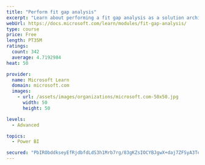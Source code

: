 ```yaml
---
title: "Perform fit gap analysis"
excerpt: "Learn about performing a fit gap analysis as a solution architect for Dynamics 365 and Microsoft Power Platform."
webUrl: https://docs.microsoft.com/learn/modules/fit-gap-analysis/
type: course
price: Free
length: PT35M
ratings:
  count: 342
  average: 4.7192984
heat: 50

provider:
  name: Microsoft Learn
  domain: microsoft.com
  images:
    - url: /assets/images/organizations/microsoft.com-50x50.jpg
      width: 50
      height: 50

levels:
  - Advanced

topics:
  - Power BI

secured: "PbIRObddkseyEfRjdbfdLdS3h1Mrb7rg/83gKZsIOCYBJgwX+daj7ZFSyA3Te1gdSuigWX+aSMeCD3LbK3ZYNXz9N0Xb2w+164MNTBpDAowhhK/wz4S4KXWqWDYjXTtNI6HTWh19DgO54AzT8Wblg7nrCzoZ7EATfOJKEFhwiNTS4uYvF6IsgdqZdlGQ6PbvKKjuMw5YO99AUj+bJn78wvMW34m7OM2eCKJJhb92Mfz3ndSKNZAH4Q6FP0NWji8vgrlRG56/f8E54H4FNMWwjfs20tDeDG4Lrb9lSQ/y87Kq9SXsoPymPMi4ds3XQL47dTctO5IoKBmY4/zjmfLOTnjh9QomZmy6RCYqY1A9c6mAF7WlCGRe6WKntzhwo7yjwCd6NndYSotblnkMDaIsT5Ss9dXAlemc1Cgudq7KLA8=;iE89sXMy+sR/LJfBBrkpVg=="
---
```


